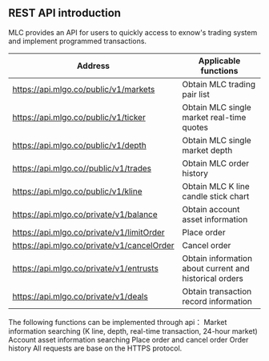 ## REST API introduction
MLC provides an API for users to quickly access to exnow's trading system and implement programmed transactions. 

|Address     |Applicable functions    |
| ------ | ------ |
| https://api.mlgo.co/public/v1/markets | Obtain MLC trading pair list |
| https://api.mlgo.co/public/v1/ticker  | Obtain MLC single market real-time quotes |
| https://api.mlgo.co/public/v1/depth | Obtain MLC single market depth  |
| https://api.mlgo.co//public/v1/trades  | Obtain MLC order history |
| https://api.mlgo.co/public/v1/kline  | Obtain MLC K line candle stick chart |
| https://api.mlgo.co/private/v1/balance | Obtain account asset information |
| https://api.mlgo.co/private/v1/limitOrder | Place order |
| https://api.mlgo.co/private/v1/cancelOrder | Cancel order |
| https://api.mlgo.co/private/v1/entrusts | Obtain information about current and historical orders |
| https://api.mlgo.co/private/v1/deals | Obtain transaction record information |



The following functions can be implemented through api：
Market information searching (K line, depth, real-time transaction, 24-hour market)
Account asset information searching
Place order and cancel order
Order history
All requests are base on the HTTPS protocol.
